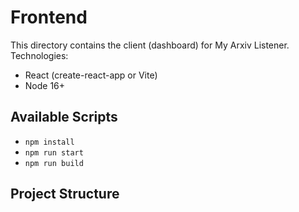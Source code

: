 # Frontend

This directory contains the client (dashboard) for My Arxiv Listener.  
Technologies:
- React (create-react-app or Vite)
- Node 16+

## Available Scripts
- `npm install`  
- `npm run start`  
- `npm run build`  

## Project Structure
